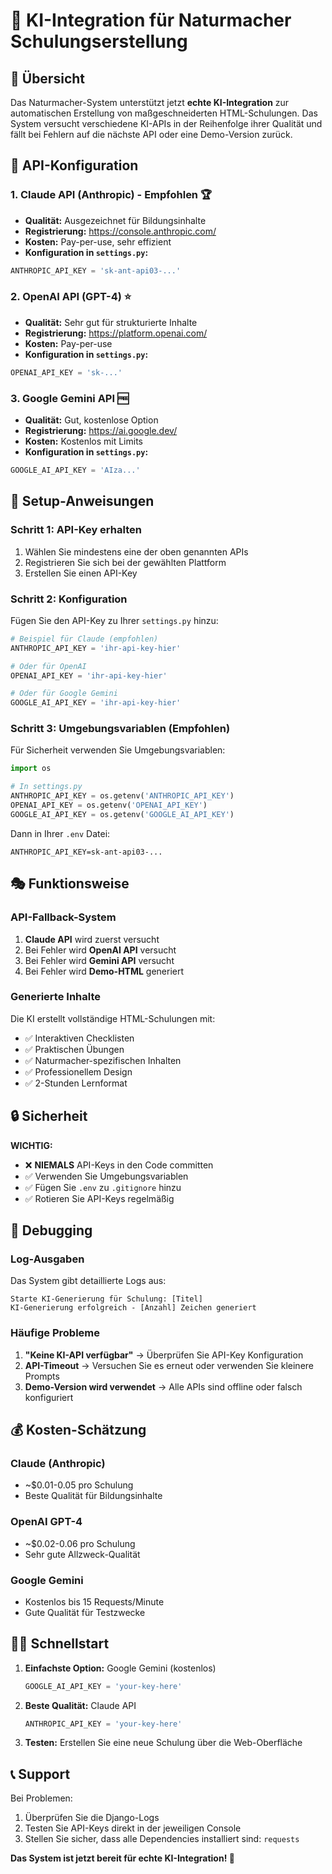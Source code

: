 # 🤖 KI-Integration für Naturmacher Schulungserstellung

## 🎯 Übersicht

Das Naturmacher-System unterstützt jetzt **echte KI-Integration** zur automatischen Erstellung von maßgeschneiderten HTML-Schulungen. Das System versucht verschiedene KI-APIs in der Reihenfolge ihrer Qualität und fällt bei Fehlern auf die nächste API oder eine Demo-Version zurück.

## 🔧 API-Konfiguration

### 1. Claude API (Anthropic) - **Empfohlen** 🏆
- **Qualität:** Ausgezeichnet für Bildungsinhalte
- **Registrierung:** https://console.anthropic.com/
- **Kosten:** Pay-per-use, sehr effizient
- **Konfiguration in `settings.py`:**
```python
ANTHROPIC_API_KEY = 'sk-ant-api03-...'
```

### 2. OpenAI API (GPT-4) ⭐
- **Qualität:** Sehr gut für strukturierte Inhalte
- **Registrierung:** https://platform.openai.com/
- **Kosten:** Pay-per-use
- **Konfiguration in `settings.py`:**
```python
OPENAI_API_KEY = 'sk-...'
```

### 3. Google Gemini API 🆓
- **Qualität:** Gut, kostenlose Option
- **Registrierung:** https://ai.google.dev/
- **Kosten:** Kostenlos mit Limits
- **Konfiguration in `settings.py`:**
```python
GOOGLE_AI_API_KEY = 'AIza...'
```

## 🚀 Setup-Anweisungen

### Schritt 1: API-Key erhalten
1. Wählen Sie mindestens eine der oben genannten APIs
2. Registrieren Sie sich bei der gewählten Plattform
3. Erstellen Sie einen API-Key

### Schritt 2: Konfiguration
Fügen Sie den API-Key zu Ihrer `settings.py` hinzu:

```python
# Beispiel für Claude (empfohlen)
ANTHROPIC_API_KEY = 'ihr-api-key-hier'

# Oder für OpenAI
OPENAI_API_KEY = 'ihr-api-key-hier'

# Oder für Google Gemini
GOOGLE_AI_API_KEY = 'ihr-api-key-hier'
```

### Schritt 3: Umgebungsvariablen (Empfohlen)
Für Sicherheit verwenden Sie Umgebungsvariablen:

```python
import os

# In settings.py
ANTHROPIC_API_KEY = os.getenv('ANTHROPIC_API_KEY')
OPENAI_API_KEY = os.getenv('OPENAI_API_KEY')
GOOGLE_AI_API_KEY = os.getenv('GOOGLE_AI_API_KEY')
```

Dann in Ihrer `.env` Datei:
```
ANTHROPIC_API_KEY=sk-ant-api03-...
```

## 🎭 Funktionsweise

### API-Fallback-System
1. **Claude API** wird zuerst versucht
2. Bei Fehler wird **OpenAI API** versucht
3. Bei Fehler wird **Gemini API** versucht
4. Bei Fehler wird **Demo-HTML** generiert

### Generierte Inhalte
Die KI erstellt vollständige HTML-Schulungen mit:
- ✅ Interaktiven Checklisten
- ✅ Praktischen Übungen
- ✅ Naturmacher-spezifischen Inhalten
- ✅ Professionellem Design
- ✅ 2-Stunden Lernformat

## 🔒 Sicherheit

**WICHTIG:** 
- ❌ **NIEMALS** API-Keys in den Code committen
- ✅ Verwenden Sie Umgebungsvariablen
- ✅ Fügen Sie `.env` zu `.gitignore` hinzu
- ✅ Rotieren Sie API-Keys regelmäßig

## 🐛 Debugging

### Log-Ausgaben
Das System gibt detaillierte Logs aus:
```
Starte KI-Generierung für Schulung: [Titel]
KI-Generierung erfolgreich - [Anzahl] Zeichen generiert
```

### Häufige Probleme
1. **"Keine KI-API verfügbar"** → Überprüfen Sie API-Key Konfiguration
2. **API-Timeout** → Versuchen Sie es erneut oder verwenden Sie kleinere Prompts
3. **Demo-Version wird verwendet** → Alle APIs sind offline oder falsch konfiguriert

## 💰 Kosten-Schätzung

### Claude (Anthropic)
- ~$0.01-0.05 pro Schulung
- Beste Qualität für Bildungsinhalte

### OpenAI GPT-4
- ~$0.02-0.06 pro Schulung  
- Sehr gute Allzweck-Qualität

### Google Gemini
- Kostenlos bis 15 Requests/Minute
- Gute Qualität für Testzwecke

## 🏃‍♂️ Schnellstart

1. **Einfachste Option:** Google Gemini (kostenlos)
   ```python
   GOOGLE_AI_API_KEY = 'your-key-here'
   ```

2. **Beste Qualität:** Claude API
   ```python
   ANTHROPIC_API_KEY = 'your-key-here'
   ```

3. **Testen:** Erstellen Sie eine neue Schulung über die Web-Oberfläche

## 📞 Support

Bei Problemen:
1. Überprüfen Sie die Django-Logs
2. Testen Sie API-Keys direkt in der jeweiligen Console
3. Stellen Sie sicher, dass alle Dependencies installiert sind: `requests`

**Das System ist jetzt bereit für echte KI-Integration! 🚀**